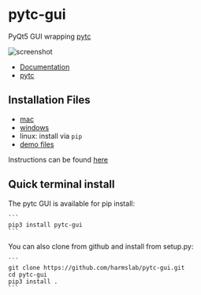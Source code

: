 # pytc-gui
PyQt5 GUI wrapping [pytc](https://github.com/harmslab/pytc)

![screenshot](https://pytc.readthedocs.io/en/latest/_images/pytc-gui-animation.gif)

 + [Documentation](https://pytc-gui.readthedocs.io/en/latest/)
 + [pytc](https://github.com/harmslab/pytc)

## Installation Files

 + [mac](https://github.com/harmslab/pytc-gui/releases/download/1.2.2/pytc-gui_v1.2.2.dmg)
 + [windows](https://github.com/harmslab/pytc-gui/releases/download/1.2.2/pytc-gui_v1.2.2_setup.exe)
 + linux: install via `pip`
 + [demo files](https://github.com/harmslab/pytc-demos)

Instructions can be found [here](https://pytc-gui.readthedocs.io/en/latest/installation.html)

## Quick terminal install

The pytc GUI is available for pip install:

	```
	pip3 install pytc-gui
	```

You can also clone from github and install from setup.py:

	```
    git clone https://github.com/harmslab/pytc-gui.git
    cd pytc-gui
    pip3 install .
    ```
